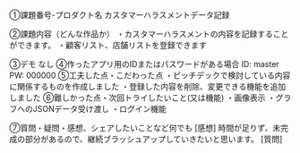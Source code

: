 ①課題番号-プロダクト名
カスタマーハラスメントデータ記録

②課題内容（どんな作品か）
・カスタマーハラスメントの内容を記録することができます。
・顧客リスト、店舗リストを登録できます

③デモ
なし
④作ったアプリ用のIDまたはパスワードがある場合
ID: master
PW: 000000
⑤工夫した点・こだわった点
・ピッチデックで検討している内容に関係するものを作成しました
・登録した内容を削除、変更できる機能を追加しました
⑥難しかった点・次回トライしたいこと(又は機能)
・画像表示
・グラフへのJSONデータ受け渡し
・ログイン機能

⑦質問・疑問・感想、シェアしたいことなど何でも
[感想] 時間が足りず、未完成の部分があるので、継続ブラッシュアップしていきたいと思います。
[質問]
